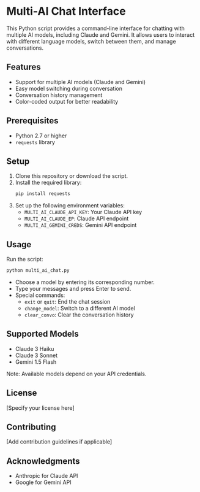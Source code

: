# Multi-AI Chat Interface

This Python script provides a command-line interface for chatting with multiple AI models, including Claude and Gemini. It allows users to interact with different language models, switch between them, and manage conversations.

## Features

- Support for multiple AI models (Claude and Gemini)
- Easy model switching during conversation
- Conversation history management
- Color-coded output for better readability

## Prerequisites

- Python 2.7 or higher
- `requests` library

## Setup

1. Clone this repository or download the script.
2. Install the required library:
   ```sh
   pip install requests
   ```
3. Set up the following environment variables:
   - `MULTI_AI_CLAUDE_API_KEY`: Your Claude API key
   - `MULTI_AI_CLAUDE_EP`: Claude API endpoint
   - `MULTI_AI_GEMINI_CREDS`: Gemini API endpoint

## Usage

Run the script:

```sh
python multi_ai_chat.py
```

- Choose a model by entering its corresponding number.
- Type your messages and press Enter to send.
- Special commands:
  - `exit` or `quit`: End the chat session
  - `change_model`: Switch to a different AI model
  - `clear_convo`: Clear the conversation history

## Supported Models

- Claude 3 Haiku
- Claude 3 Sonnet
- Gemini 1.5 Flash

Note: Available models depend on your API credentials.

## License

[Specify your license here]

## Contributing

[Add contribution guidelines if applicable]

## Acknowledgments

- Anthropic for Claude API
- Google for Gemini API
